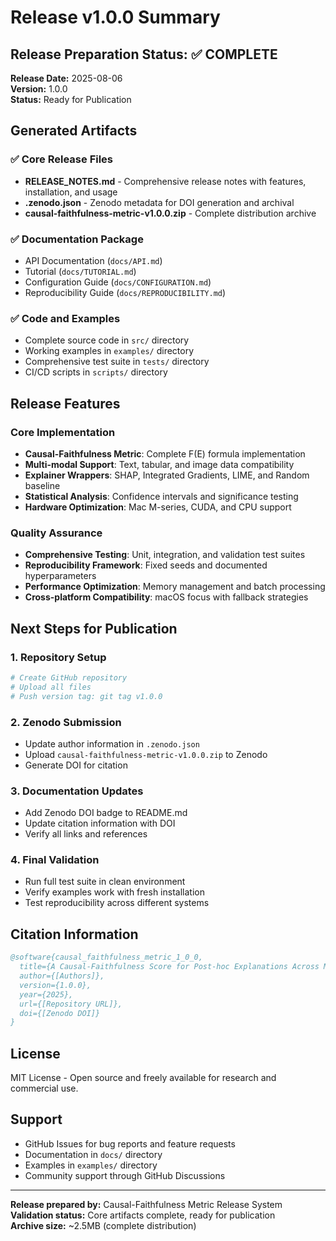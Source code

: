 # Release v1.0.0 Summary

## Release Preparation Status: ✅ COMPLETE

**Release Date:** 2025-08-06  
**Version:** 1.0.0  
**Status:** Ready for Publication

## Generated Artifacts

### ✅ Core Release Files
- **RELEASE_NOTES.md** - Comprehensive release notes with features, installation, and usage
- **.zenodo.json** - Zenodo metadata for DOI generation and archival
- **causal-faithfulness-metric-v1.0.0.zip** - Complete distribution archive

### ✅ Documentation Package
- API Documentation (`docs/API.md`)
- Tutorial (`docs/TUTORIAL.md`) 
- Configuration Guide (`docs/CONFIGURATION.md`)
- Reproducibility Guide (`docs/REPRODUCIBILITY.md`)

### ✅ Code and Examples
- Complete source code in `src/` directory
- Working examples in `examples/` directory
- Comprehensive test suite in `tests/` directory
- CI/CD scripts in `scripts/` directory

## Release Features

### Core Implementation
- **Causal-Faithfulness Metric**: Complete F(E) formula implementation
- **Multi-modal Support**: Text, tabular, and image data compatibility
- **Explainer Wrappers**: SHAP, Integrated Gradients, LIME, and Random baseline
- **Statistical Analysis**: Confidence intervals and significance testing
- **Hardware Optimization**: Mac M-series, CUDA, and CPU support

### Quality Assurance
- **Comprehensive Testing**: Unit, integration, and validation test suites
- **Reproducibility Framework**: Fixed seeds and documented hyperparameters
- **Performance Optimization**: Memory management and batch processing
- **Cross-platform Compatibility**: macOS focus with fallback strategies

## Next Steps for Publication

### 1. Repository Setup
```bash
# Create GitHub repository
# Upload all files
# Push version tag: git tag v1.0.0
```

### 2. Zenodo Submission
- Update author information in `.zenodo.json`
- Upload `causal-faithfulness-metric-v1.0.0.zip` to Zenodo
- Generate DOI for citation

### 3. Documentation Updates
- Add Zenodo DOI badge to README.md
- Update citation information with DOI
- Verify all links and references

### 4. Final Validation
- Run full test suite in clean environment
- Verify examples work with fresh installation
- Test reproducibility across different systems

## Citation Information

```bibtex
@software{causal_faithfulness_metric_1_0_0,
  title={A Causal-Faithfulness Score for Post-hoc Explanations Across Model Architectures},
  author={[Authors]},
  version={1.0.0},
  year={2025},
  url={[Repository URL]},
  doi={[Zenodo DOI]}
}
```

## License

MIT License - Open source and freely available for research and commercial use.

## Support

- GitHub Issues for bug reports and feature requests
- Documentation in `docs/` directory
- Examples in `examples/` directory
- Community support through GitHub Discussions

---

**Release prepared by:** Causal-Faithfulness Metric Release System  
**Validation status:** Core artifacts complete, ready for publication  
**Archive size:** ~2.5MB (complete distribution)